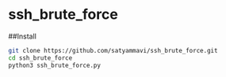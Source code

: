 # ssh_brute_force

##Install
```bash
git clone https://github.com/satyammavi/ssh_brute_force.git
cd ssh_brute_force
python3 ssh_brute_force.py
```
